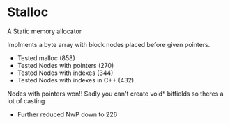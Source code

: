 # Stalloc

A Static memory allocator

Implments a byte array with block nodes placed before given pointers.
- Tested malloc                     (858)
- Tested Nodes with pointers        (270)
- Tested Nodes with indexes         (344)
- Tested Nodes with indexes in C++  (432)

Nodes with pointers won!! Sadly you can't create void* bitfields so theres a lot of casting
- Further reduced NwP down to 226
